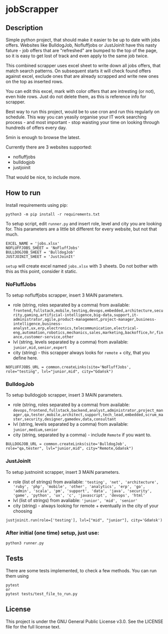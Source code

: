 # jobScrapper

## Description
Simple python project, that should make it easier to be up to date with jobs offers. Websites like BulldogJob, Nofluffjobs or JustJoinIt have this nasty fature - job offers that are "refreshed" are bumped to the top of the page, so it is easy to get lost of track and even apply to the same job twice. 

This combined scrapper uses excel sheet to write down all jobs offers, that match search patterns. On subsequent starts it will check found offers against excel, exclude ones that are already scrapped and write new ones on the top as inserted rows. 

You can edit this excel, mark with color offers that are intresting (or not), even hide rows. Just do not delete them, as this is reference info for scrapper.

Best way to run this project, would be to use cron and run this regularly on schedule. This way you can yeasily organise your IT work searching process - and most important - stop waisting your time on looking through hundreds of offers every day. 

5min is enough to browse the latest.

Currently there are 3 websites supported:
- nofluffjobs
- bulldogjob
- justjoinit

That would be nice, to include more.

## How to run
Install requirements using pip:
```
python3 -m pip install -r requirements.txt
```
To setup script, edit `runner.py` and insert role, level and city you are looking for. This parameters are a little bit different for every website, but not that much.
```
EXCEL_NAME = 'jobs.xlsx'
NOFLUFFJOBS_SHEET = 'NoFluffJobs'
BULLDOGJOB_SHEET = 'BulldogJob'
JUSTJOINIT_SHEET = 'JustJoinIt'
```
`setup` will create excel named `jobs.xlsx` with 3 sheets. Do not bother with this as this point, consider it static.

### NoFluffJobs
To setup nofluffjobs scrapper, insert 3 MAIN parameters. 
- role (string, roles separated by a comma) from available: `frontend,fullstack,mobile,testing,devops,embedded,architecture,security,gaming,artificial-intelligence,big-data,support,it-administrator,agile,product-management,project-manager,business-intelligence,business-analyst,ux,erp,electronics,telecommunication,electrical-eng,automation,robotics,mechanics,sales,marketing,backoffice,hr,finance,customer-service,other`
- lvl (string, levels separated by a comma) from available: `junior,mid,senior,expert`
- city (string) - this scrapper always looks for `remote` + city, that you define here.
```
NOFLUFFJOBS_URL = common.createLinks(site='NoFluffJobs', role="testing", lvl="junior,mid", city="Gdańsk")
```

### BulldogJob
To setup bulldogjob scrapper, insert 3 MAIN parameters.

- role (string, roles separated by a comma) from available: `devops,frontend,fullstack,backend,analyst,administrator,project_manager,qa,tester,mobile,architect,support,tech_lead,embedded,scrum_master,security,designer,gamedev,data,consultant`
- lvl (string, levels separated by a comma) from available: `junior,medium,senior`
- city (string, separated by a comma) - include `Remote` if you want to.
```
BULLDOGJOB_URL = common.createLinks(site='BulldogJob', role="qa,tester", lvl="junior,mid", city="Remote,Gdańsk")
```

### JustJoinIt

To setup justnoinit scrapper, insert 3 MAIN parameters.
- role (list of strings) from available: `'testing', 'net', 'architecture', 'ruby', 'php', 'mobile', 'other', 'analytics', 'erp', 'go', 'admin', 'scala', 'pm', 'support', 'data', 'java', 'security', 'game', 'python', 'ux', 'c', 'javascript', 'devops', 'html'`
- lvl (list of strings) from avaliable: `'junior', 'mid', 'senior'`
- city (string) - always looking for remote + eventually in the city of your choosing
```
justjoinit.run(role=['testing'], lvl=["mid", "junior"], city='Gdańsk')
```

### After initial (one time) setup, just use:
```
python3 runner.py
```

## Tests
There are some tests implemented, to check a few methods. You can run them using
```
pytest 
or 
pytest tests/test_file_to_run.py
```

## License 
This project is under the GNU General Public License v3.0. See the LICENSE file for the full license text.